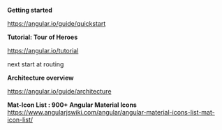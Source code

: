 <b>Getting started</b>

https://angular.io/guide/quickstart

<b>Tutorial: Tour of Heroes</b>

https://angular.io/tutorial

next start at routing

<b>Architecture overview</b>

https://angular.io/guide/architecture

<b>Mat-Icon List : 900+ Angular Material Icons</b>
https://www.angularjswiki.com/angular/angular-material-icons-list-mat-icon-list/
